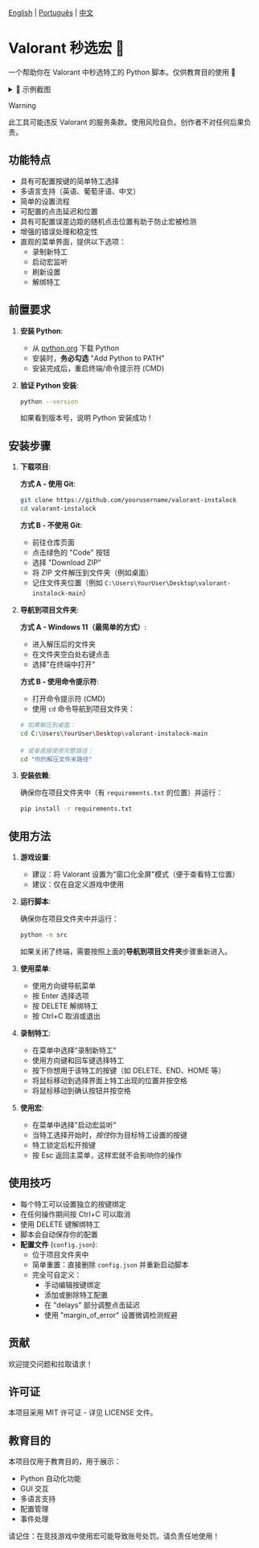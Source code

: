 [English](README.md) | [Português](README_PTBR.md) | [中文](README_CN.md)

# Valorant 秒选宏 🎯

一个帮助你在 Valorant 中秒选特工的 Python 脚本。仅供教育目的使用 👀

<details>
<summary>📸 示例截图</summary>

<div align="center" style="display: grid; grid-column: 3;">
    <img src="examples/main_menu.png" alt="Main Menu" style="width: auto; height: 320px; object-fit: contain;"/>
    <img src="examples/record_agent.png" alt="Record Agent" style="width: auto; height: 320px; object-fit: contain;"/>
    <img src="examples/instalock_mode.png" alt="Instalock Mode" style="width: auto; height: 320px; object-fit: contain;"/>
</div>
</details>

> [!WARNING]  
> 此工具可能违反 Valorant 的服务条款。使用风险自负。创作者不对任何后果负责。

## 功能特点

- 具有可配置按键的简单特工选择
- 多语言支持（英语、葡萄牙语、中文）
- 简单的设置流程
- 可配置的点击延迟和位置
- 具有可配置误差边距的随机点击位置有助于防止宏被检测
- 增强的错误处理和稳定性
- 直观的菜单界面，提供以下选项：
  - 录制新特工
  - 启动宏监听
  - 刷新设置
  - 解绑特工

## 前置要求

1. **安装 Python**:

   - 从 [python.org](https://python.org/downloads/) 下载 Python
   - 安装时，**务必勾选** "Add Python to PATH"
   - 安装完成后，重启终端/命令提示符 (CMD)

2. **验证 Python 安装**:
   ```bash
   python --version
   ```
   如果看到版本号，说明 Python 安装成功！

## 安装步骤

1. **下载项目**:

   **方式 A - 使用 Git**:

   ```bash
   git clone https://github.com/yourusername/valorant-instalock
   cd valorant-instalock
   ```

   **方式 B - 不使用 Git**:

   - 前往仓库页面
   - 点击绿色的 "Code" 按钮
   - 选择 "Download ZIP"
   - 将 ZIP 文件解压到文件夹（例如桌面）
   - 记住文件夹位置（例如 `C:\Users\YourUser\Desktop\valorant-instalock-main`）

2. **导航到项目文件夹**:

   **方式 A - Windows 11（最简单的方式）**:

   - 进入解压后的文件夹
   - 在文件夹空白处右键点击
   - 选择"在终端中打开"

   **方式 B - 使用命令提示符**:

   - 打开命令提示符 (CMD)
   - 使用 `cd` 命令导航到项目文件夹：

   ```bash
   # 如果解压到桌面：
   cd C:\Users\YourUser\Desktop\valorant-instalock-main

   # 或者直接使用完整路径：
   cd "你的解压文件夹路径"
   ```

3. **安装依赖**:

   确保你在项目文件夹中（有 `requirements.txt` 的位置）并运行：

   ```bash
   pip install -r requirements.txt
   ```

## 使用方法

1. **游戏设置**:

   - 建议：将 Valorant 设置为"窗口化全屏"模式（便于查看特工位置）
   - 建议：仅在自定义游戏中使用

2. **运行脚本**:

   确保你在项目文件夹中并运行：

   ```bash
   python -m src
   ```

   如果关闭了终端，需要按照上面的**导航到项目文件夹**步骤重新进入。

3. **使用菜单**:

   - 使用方向键导航菜单
   - 按 Enter 选择选项
   - 按 DELETE 解绑特工
   - 按 Ctrl+C 取消或退出

4. **录制特工**:

   - 在菜单中选择"录制新特工"
   - 使用方向键和回车键选择特工
   - 按下你想用于该特工的按键（如 DELETE、END、HOME 等）
   - 将鼠标移动到选择界面上特工出现的位置并按空格
   - 将鼠标移动到确认按钮并按空格

5. **使用宏**:
   - 在菜单中选择"启动宏监听"
   - 当特工选择开始时，*按住*你为目标特工设置的按键
   - 特工锁定后松开按键
   - 按 Esc 返回主菜单，这样宏就不会影响你的操作

## 使用技巧

- 每个特工可以设置独立的按键绑定
- 在任何操作期间按 Ctrl+C 可以取消
- 使用 DELETE 键解绑特工
- 脚本会自动保存你的配置
- **配置文件** (`config.json`):
  - 位于项目文件夹中
  - 简单重置：直接删除 `config.json` 并重新启动脚本
  - 完全可自定义：
    - 手动编辑按键绑定
    - 添加或删除特工配置
    - 在 "delays" 部分调整点击延迟
    - 使用 "margin_of_error" 设置微调检测规避

## 贡献

欢迎提交问题和拉取请求！

## 许可证

本项目采用 MIT 许可证 - 详见 LICENSE 文件。

## 教育目的

本项目仅用于教育目的，用于展示：

- Python 自动化功能
- GUI 交互
- 多语言支持
- 配置管理
- 事件处理

请记住：在竞技游戏中使用宏可能导致账号处罚。请负责任地使用！
